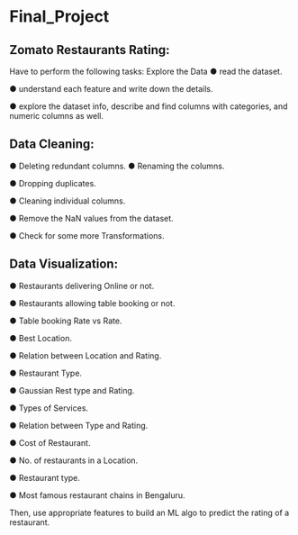 # Final_Project

## Zomato Restaurants Rating:

Have to perform the following tasks:
Explore the Data
● read the dataset.

● understand each feature and write down the details.

● explore the dataset info, describe and find columns with categories, and numeric columns
as well.

## Data Cleaning:

● Deleting redundant columns.
● Renaming the columns.

● Dropping duplicates.

● Cleaning individual columns.

● Remove the NaN values from the dataset.

● Check for some more Transformations.

## Data Visualization:

● Restaurants delivering Online or not.

● Restaurants allowing table booking or not.

● Table booking Rate vs Rate.

● Best Location.

● Relation between Location and Rating.

● Restaurant Type.

● Gaussian Rest type and Rating.

● Types of Services.

● Relation between Type and Rating.

● Cost of Restaurant.

● No. of restaurants in a Location.

● Restaurant type.

● Most famous restaurant chains in Bengaluru.

Then, use appropriate features to build an ML algo to predict the rating of a restaurant.



